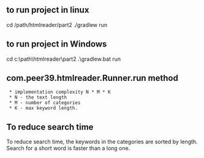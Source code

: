 ## to run project in linux
cd /path/htmlreader/part2
./gradlew run
## to run project in Windows
cd c:\path\htmlreader\part2
.\gradlew.bat run

## com.peer39.htmlreader.Runner.run method
     * implementation complexity N * M * K 
     * N - the text length
     * M - number of categories
     * K - max keyword length.

## To reduce search time
To reduce search time, the keywords in the categories are sorted by length.
Search for a short word is faster than a long one.

